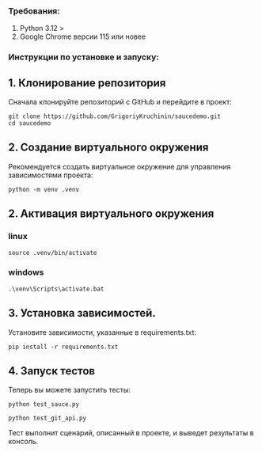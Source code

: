 ### Требования:

1. Python 3.12 > 
2. Google Chrome версии 115 или новее

### Инструкции по установке и запуску:

## 1. Клонирование репозитория
Сначала клонируйте репозиторий с GitHub и перейдите в проект:
  ```
  git clone https://github.com/GrigoriyKruchinin/saucedemo.git
  cd saucedemo
  ```

## 2. Создание виртуального окружения
Рекомендуется создать виртуальное окружение для управления зависимостями проекта:
  ```
  python -m venv .venv
  ```

## 2. Активация виртуального окружения
### linux
  ```
  source .venv/bin/activate
  ```
### windows
  ```
  .\venv\Scripts\activate.bat
  ```

## 3. Установка зависимостей.
Установите зависимости, указанные в requirements.txt:
  ```
  pip install -r requirements.txt
  ```
## 4. Запуск тестов
Теперь вы можете запустить тесты:
```
python test_sauce.py
```
```
python test_git_api.py
```
  

Тест выполнит сценарий, описанный в проекте, и выведет результаты в консоль.

